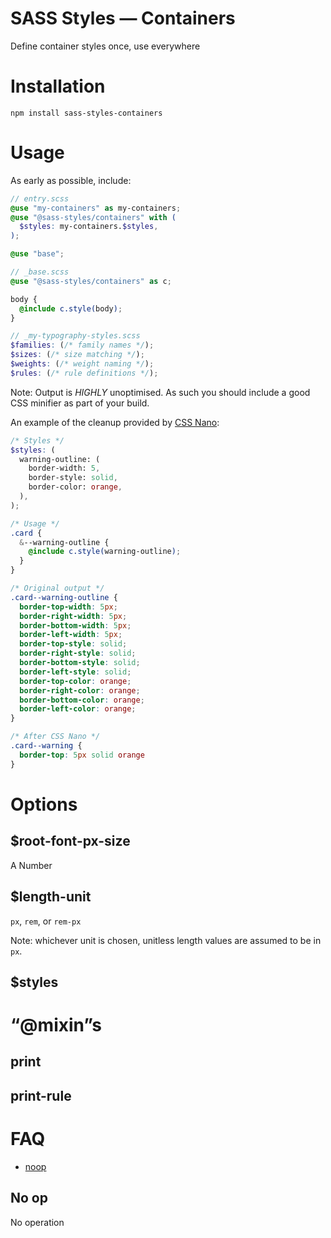 # SASS Styles — Containers

Define container styles once, use everywhere

# Installation

```
npm install sass-styles-containers
```

# Usage

As early as possible, include:
```scss
// entry.scss
@use "my-containers" as my-containers;
@use "@sass-styles/containers" with (
  $styles: my-containers.$styles,
);

@use "base";
```
```scss
// _base.scss
@use "@sass-styles/containers" as c;

body {
  @include c.style(body);
}
```
```scss
// _my-typography-styles.scss
$families: (/* family names */);
$sizes: (/* size matching */);
$weights: (/* weight naming */);
$rules: (/* rule definitions */);
```

Note: Output is *HIGHLY* unoptimised. As such you should include a good CSS minifier as part of your build.

An example of the cleanup provided by [CSS Nano](https://cssnano.co):
```scss
/* Styles */
$styles: (
  warning-outline: (
    border-width: 5,
    border-style: solid,
    border-color: orange,
  ),
);

/* Usage */
.card {
  &--warning-outline {
    @include c.style(warning-outline);
  }
}

/* Original output */
.card--warning-outline {
  border-top-width: 5px;
  border-right-width: 5px;
  border-bottom-width: 5px;
  border-left-width: 5px;
  border-top-style: solid;
  border-right-style: solid;
  border-bottom-style: solid;
  border-left-style: solid;
  border-top-color: orange;
  border-right-color: orange;
  border-bottom-color: orange;
  border-left-color: orange;
}

/* After CSS Nano */
.card--warning {
  border-top: 5px solid orange
}
```


# Options

## $root-font-px-size

A Number

## $length-unit

`px`, `rem`, or `rem-px`

Note: whichever unit is chosen,
unitless length values are assumed to be in `px`.

## $styles


# “@mixin”s

## print

## print-rule


# FAQ

- [noop](#no-op)

## No op

No operation
